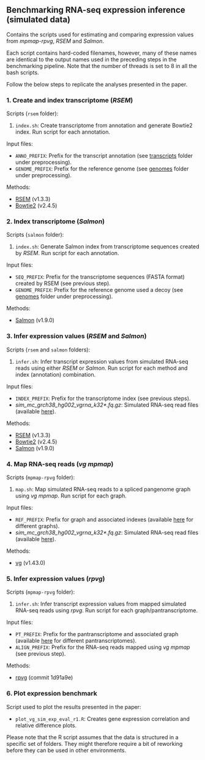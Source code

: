 ## Benchmarking RNA-seq expression inference (simulated data) 

Contains the scripts used for estimating and comparing expression values from *mpmap-rpvg*, *RSEM* and *Salmon*. 

Each script contains hard-coded filenames, however, many of these names are identical to the output names used in the preceding steps in the benchmarking pipeline. Note that the number of threads is set to 8 in all the bash scripts.

Follow the below steps to replicate the analyses presented in the paper. 

### 1. Create and index transcriptome (*RSEM*)

Scripts (`rsem` folder):

1. `index.sh`: Create transcriptome from annotation and generate Bowtie2 index. Run script for each annotation. 

Input files:

* `ANNO_PREFIX`: Prefix for the transcript annotation (see [transcripts](https://github.com/jonassibbesen/hprc-rnaseq-analyses-scripts/tree/main/preprocessing/transcripts) folder under preprocessing).
* `GENOME_PREFIX`: Prefix for the reference genome (see [genomes](https://github.com/jonassibbesen/hprc-rnaseq-analyses-scripts/tree/main/preprocessing/genomes) folder under preprocessing).

Methods:

* [RSEM](https://github.com/deweylab/RSEM) (v1.3.3)
* [Bowtie2](https://github.com/BenLangmead/bowtie2) (v2.4.5)

### 2. Index transcriptome (*Salmon*)

Scripts (`salmon` folder):

1. `index.sh`: Generate Salmon index from transcriptome sequences created by *RSEM*. Run script for each annotation.

Input files:

* `SEQ_PREFIX`: Prefix for the transcriptome sequences (FASTA format) created by RSEM (see previous step).
* `GENOME_PREFIX`: Prefix for the reference genome used a decoy (see [genomes](https://github.com/jonassibbesen/hprc-rnaseq-analyses-scripts/tree/main/preprocessing/genomes) folder under preprocessing).

Methods:

* [Salmon](https://github.com/COMBINE-lab/salmon) (v1.9.0)

### 3. Infer expression values (*RSEM* and *Salmon*)

Scripts (`rsem` and `salmon` folders):

1. `infer.sh`: Infer transcript expression values from simulated RNA-seq reads using either *RSEM* or *Salmon*. Run script for each method and index (annotation) combination.

Input files:

* `INDEX_PREFIX`: Prefix for the transcriptome index (see previous steps).
* *sim_mc_grch38_hg002_vgrna_k32\*.fq.gz*: Simulated RNA-seq read files (available [here](http://cgl.gi.ucsc.edu/data/vgrna/hprc_analyses/simulated_reads/)).

Methods:

* [RSEM](https://github.com/deweylab/RSEM) (v1.3.3)
* [Bowtie2](https://github.com/BenLangmead/bowtie2) (v2.4.5)
* [Salmon](https://github.com/COMBINE-lab/salmon) (v1.9.0)

### 4. Map RNA-seq reads (*vg mpmap*)

Scripts (`mpmap-rpvg` folder):

1. `map.sh`: Map simulated RNA-seq reads to a spliced pangenome graph using *vg mpmap*. Run script for each graph.

Input files:

* `REF_PREFIX`: Prefix for graph and associated indexes (available [here](http://cgl.gi.ucsc.edu/data/vgrna/hprc_analyses/graphs/) for different graphs).
* *sim_mc_grch38_hg002_vgrna_k32\*.fq.gz*: Simulated RNA-seq read files (available [here](http://cgl.gi.ucsc.edu/data/vgrna/hprc_analyses/simulated_reads/)).

Methods:

* [vg](https://github.com/vgteam/vg) (v1.43.0)

### 5. Infer expression values (*rpvg*)

Scripts (`mpmap-rpvg` folder):

1. `infer.sh`: Infer transcript expression values from mapped simulated RNA-seq reads using *rpvg*. Run script for each graph/pantranscriptome.

Input files:

* `PT_PREFIX`: Prefix for the pantranscriptome and associated graph (available [here](http://cgl.gi.ucsc.edu/data/vgrna/hprc_analyses/graphs/) for different pantranscriptomes).
* `ALIGN_PREFIX`: Prefix for the RNA-seq reads mapped using *vg mpmap* (see previous step).

Methods:

* [rpvg](https://github.com/jonassibbesen/rpvg) (commit 1d91a9e)

### 6. Plot expression benchmark

Script used to plot the results presented in the paper:

* `plot_vg_sim_exp_eval_r1.R`: Creates gene expression correlation and relative difference plots.

Please note that the R script assumes that the data is structured in a specific set of folders. They might therefore require a bit of reworking before they can be used in other environments. 
